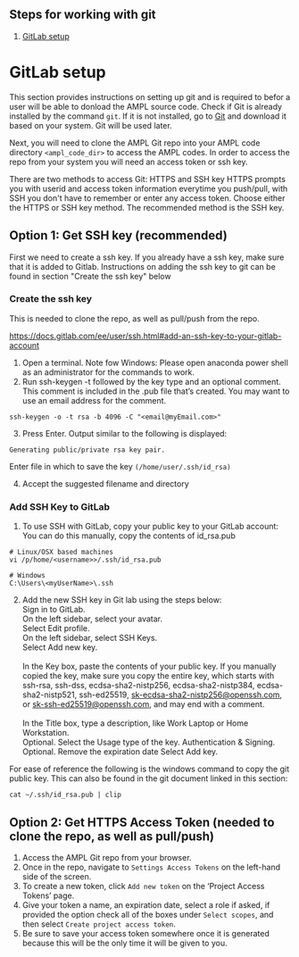 ## Steps for working with git
1. [GitLab setup](#GitLab-setup)


# GitLab setup
This section provides instructions on setting up git and is required to befor a user will be able to donload the AMPL source code. Check if Git is already installed by the command `git`.  If it is not installed, go to [Git](https://git-scm.com/downloads) and download it based on your system.  Git will be used later.

Next, you will need to clone the AMPL Git repo into your AMPL code directory `<ampl_code_dir>` to access the AMPL codes. In order to access the repo from your system you will need an access token or ssh key.

There are two methods to access Git: HTTPS and SSH key
HTTPS prompts you with userid and access token information everytime you push/pull, with SSH you don't have to remember or enter any access token. Choose either the HTTPS or SSH key method.  The recommended method is the SSH key.


## Option 1: Get SSH key (recommended)
First we need to create a ssh key.  If you already have a ssh key, make sure that it is added to Gitlab. Instructions on adding the ssh key to git can be found in section "Create the ssh key" below

### Create the ssh key
This is needed to clone the repo, as well as pull/push from the repo.

https://docs.gitlab.com/ee/user/ssh.html#add-an-ssh-key-to-your-gitlab-account

1. Open a terminal. Note fow Windows: Please open anaconda power shell as an administrator for the commands to work.
2. Run ssh-keygen -t followed by the key type and an optional comment. This comment is included in the .pub file that’s created. You may want to use an email address for the comment.

```shell
ssh-keygen -o -t rsa -b 4096 -C "<email@myEmail.com>"
```

3. Press Enter. Output similar to the following is displayed:

`Generating public/private rsa key pair.`

Enter file in which to save the key `(/home/user/.ssh/id_rsa)`

4. Accept the suggested filename and directory


### Add SSH Key to GitLab
1. To use SSH with GitLab, copy your public key to your GitLab account: You can do this manually, copy the contents of id_rsa.pub

```shell
# Linux/OSX based machines
vi /p/home/<username>>/.ssh/id_rsa.pub

# Windows
C:\Users\<myUserName>\.ssh
```

2. Add the new SSH key in Git lab using the steps below:\
Sign in to GitLab.\
On the left sidebar, select your avatar.\
Select Edit profile.\
On the left sidebar, select SSH Keys.\
Select Add new key.\
\
In the Key box, paste the contents of your public key. If you manually copied the key, make sure you copy the entire key, which starts with ssh-rsa, ssh-dss, ecdsa-sha2-nistp256, ecdsa-sha2-nistp384, ecdsa-sha2-nistp521, ssh-ed25519, sk-ecdsa-sha2-nistp256@openssh.com, or sk-ssh-ed25519@openssh.com, and may end with a comment.\
\
In the Title box, type a description, like Work Laptop or Home Workstation.\
Optional. Select the Usage type of the key. Authentication & Signing.\
Optional. Remove the expiration date
Select Add key.

For ease of reference the following is the windows command to copy the git public key. This can also be found in the git document linked in this section:

```shell
cat ~/.ssh/id_rsa.pub | clip
```

## Option 2: Get HTTPS Access Token (needed to clone the repo, as well as pull/push)

1. Access the AMPL Git repo from your browser.
2. Once in the repo, navigate to `Settings Access Tokens` on the left-hand side of the screen.
3. To create a new token, click `Add new token` on the ‘Project Access Tokens’ page.
4. Give your token a name, an expiration date, select a role if asked, if provided the option check all of the boxes under `Select scopes`, and then select `Create project access token`.
5. Be sure to save your access token somewhere once it is generated because this will be the only time it will be given to you.
